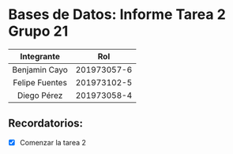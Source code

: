 # Bases de Datos: Informe Tarea 2 Grupo 21

| Integrante | Rol |
| :------: | :---: |
| Benjamin Cayo | 201973057-6 |
| Felipe Fuentes | 201973102-5 |
| Diego Pérez | 201973058-4 |

## Recordatorios:
- [x] Comenzar la tarea 2 
